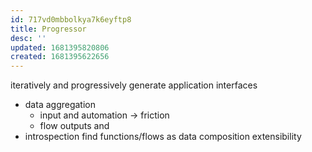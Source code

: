 ```yaml
---
id: 717vd0mbbolkya7k6eyftp8
title: Progressor
desc: ''
updated: 1681395820806
created: 1681395622656
---
```


iteratively and progressively generate application interfaces

- data aggregation
  + input and automation -> friction
  + flow outputs and
- introspection
  find functions/flows as data
  composition
  extensibility